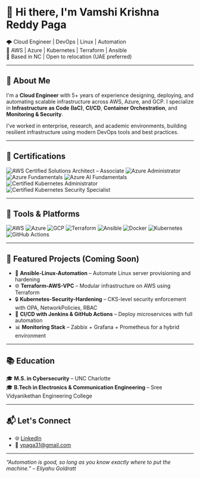 # 👋 Hi there, I'm Vamshi Krishna Reddy Paga

🌩️ Cloud Engineer | DevOps | Linux | Automation  
🎯 AWS | Azure | Kubernetes | Terraform | Ansible  
📍 Based in NC | Open to relocation (UAE preferred)  

---

## 🧠 About Me

I'm a **Cloud Engineer** with 5+ years of experience designing, deploying, and automating scalable infrastructure across AWS, Azure, and GCP. I specialize in **Infrastructure as Code (IaC)**, **CI/CD**, **Container Orchestration**, and **Monitoring & Security**.

I've worked in enterprise, research, and academic environments, building resilient infrastructure using modern DevOps tools and best practices.

---

## 🏅 Certifications

![AWS Certified Solutions Architect – Associate](https://img.shields.io/badge/AWS_Solutions_Architect_Associate-232F3E?style=for-the-badge&logo=amazonaws&logoColor=white)
![Azure Administrator](https://img.shields.io/badge/Azure_Administrator-0078D4?style=for-the-badge&logo=microsoftazure&logoColor=white)
![Azure Fundamentals](https://img.shields.io/badge/Azure_Fundamentals-0078D4?style=for-the-badge&logo=microsoftazure&logoColor=white)
![Azure AI Fundamentals](https://img.shields.io/badge/Azure_AI_Fundamentals-0078D4?style=for-the-badge&logo=azuredevops&logoColor=white)
![Certified Kubernetes Administrator](https://img.shields.io/badge/CKA-Kubernetes-blue?style=for-the-badge&logo=kubernetes&logoColor=white)
![Certified Kubernetes Security Specialist](https://img.shields.io/badge/CKS-Kubernetes-blueviolet?style=for-the-badge&logo=kubernetes&logoColor=white)

---

## 🧰 Tools & Platforms

![AWS](https://img.shields.io/badge/AWS-232F3E?style=for-the-badge&logo=amazonaws&logoColor=white)
![Azure](https://img.shields.io/badge/Azure-0078D4?style=for-the-badge&logo=microsoftazure&logoColor=white)
![GCP](https://img.shields.io/badge/GCP-4285F4?style=for-the-badge&logo=googlecloud&logoColor=white)
![Terraform](https://img.shields.io/badge/Terraform-623CE4?style=for-the-badge&logo=terraform&logoColor=white)
![Ansible](https://img.shields.io/badge/Ansible-EE0000?style=for-the-badge&logo=ansible&logoColor=white)
![Docker](https://img.shields.io/badge/Docker-2496ED?style=for-the-badge&logo=docker&logoColor=white)
![Kubernetes](https://img.shields.io/badge/Kubernetes-326CE5?style=for-the-badge&logo=kubernetes&logoColor=white)
![GitHub Actions](https://img.shields.io/badge/GitHub_Actions-2088FF?style=for-the-badge&logo=githubactions&logoColor=white)

---

## 🚀 Featured Projects (Coming Soon)

- 🔧 **Ansible-Linux-Automation** – Automate Linux server provisioning and hardening
- 🌐 **Terraform-AWS-VPC** – Modular infrastructure on AWS using Terraform
- 🔒 **Kubernetes-Security-Hardening** – CKS-level security enforcement with OPA, NetworkPolicies, RBAC
- 🔄 **CI/CD with Jenkins & GitHub Actions** – Deploy microservices with full automation
- 📊 **Monitoring Stack** – Zabbix + Grafana + Prometheus for a hybrid environment

---

## 📚 Education

🎓 **M.S. in Cybersecurity** – UNC Charlotte  
🎓 **B.Tech in Electronics & Communication Engineering** – Sree Vidyanikethan Engineering College  

---

## 📬 Let's Connect

- 🌐 [LinkedIn](https://linkedin.com/in/vpaga)
- 📧 vpaga31@gmail.com

---

_“Automation is good, so long as you know exactly where to put the machine.” – Eliyahu Goldratt_

